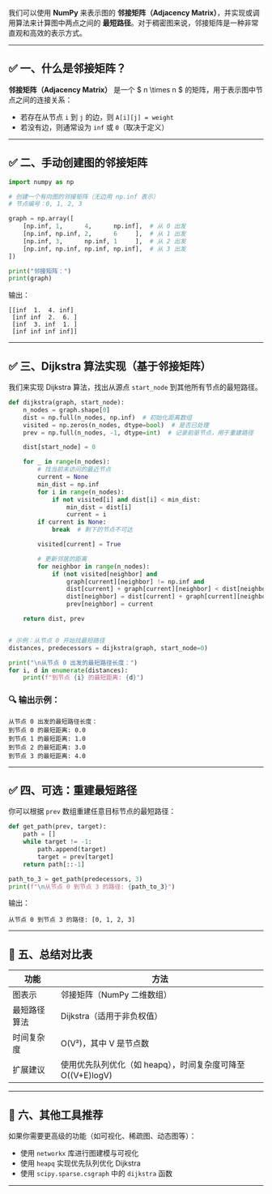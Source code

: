 我们可以使用 **NumPy** 来表示图的 **邻接矩阵（Adjacency Matrix）**，并实现或调用算法来计算图中两点之间的 **最短路径**。对于稠密图来说，邻接矩阵是一种非常直观和高效的表示方式。

---

## ✅ 一、什么是邻接矩阵？

**邻接矩阵（Adjacency Matrix）** 是一个 $ n \times n $ 的矩阵，用于表示图中节点之间的连接关系：

- 若存在从节点 `i` 到 `j` 的边，则 `A[i][j] = weight`
- 若没有边，则通常设为 `inf` 或 `0`（取决于定义）

---

## ✅ 二、手动创建图的邻接矩阵

```python
import numpy as np

# 创建一个有向图的邻接矩阵（无边用 np.inf 表示）
# 节点编号：0, 1, 2, 3

graph = np.array([
    [np.inf, 1,      4,      np.inf],  # 从 0 出发
    [np.inf, np.inf, 2,      6     ],  # 从 1 出发
    [np.inf, 3,      np.inf, 1     ],  # 从 2 出发
    [np.inf, np.inf, np.inf, np.inf],  # 从 3 出发
])

print("邻接矩阵：")
print(graph)
```

输出：

```
[[inf  1.  4. inf]
 [inf inf  2.  6. ]
 [inf  3. inf  1. ]
 [inf inf inf inf]]
```

---

## ✅ 三、Dijkstra 算法实现（基于邻接矩阵）

我们来实现 Dijkstra 算法，找出从源点 `start_node` 到其他所有节点的最短路径。

```python
def dijkstra(graph, start_node):
    n_nodes = graph.shape[0]
    dist = np.full(n_nodes, np.inf)  # 初始化距离数组
    visited = np.zeros(n_nodes, dtype=bool)  # 是否已处理
    prev = np.full(n_nodes, -1, dtype=int)  # 记录前驱节点，用于重建路径

    dist[start_node] = 0

    for _ in range(n_nodes):
        # 找当前未访问的最近节点
        current = None
        min_dist = np.inf
        for i in range(n_nodes):
            if not visited[i] and dist[i] < min_dist:
                min_dist = dist[i]
                current = i
        if current is None:
            break  # 剩下的节点不可达

        visited[current] = True

        # 更新邻居的距离
        for neighbor in range(n_nodes):
            if (not visited[neighbor] and 
                graph[current][neighbor] != np.inf and
                dist[current] + graph[current][neighbor] < dist[neighbor]):
                dist[neighbor] = dist[current] + graph[current][neighbor]
                prev[neighbor] = current

    return dist, prev


# 示例：从节点 0 开始找最短路径
distances, predecessors = dijkstra(graph, start_node=0)

print("\n从节点 0 出发的最短路径长度：")
for i, d in enumerate(distances):
    print(f"到节点 {i} 的最短距离: {d}")
```

### 🔍 输出示例：

```
从节点 0 出发的最短路径长度：
到节点 0 的最短距离: 0.0
到节点 1 的最短距离: 1.0
到节点 2 的最短距离: 3.0
到节点 3 的最短距离: 4.0
```

---

## ✅ 四、可选：重建最短路径

你可以根据 `prev` 数组重建任意目标节点的最短路径：

```python
def get_path(prev, target):
    path = []
    while target != -1:
        path.append(target)
        target = prev[target]
    return path[::-1]

path_to_3 = get_path(predecessors, 3)
print(f"\n从节点 0 到节点 3 的路径: {path_to_3}")
```

输出：

```
从节点 0 到节点 3 的路径: [0, 1, 2, 3]
```

---

## 📌 五、总结对比表

| 功能 | 方法 |
|------|------|
| 图表示 | 邻接矩阵（NumPy 二维数组） |
| 最短路径算法 | Dijkstra（适用于非负权值） |
| 时间复杂度 | O(V²)，其中 V 是节点数 |
| 扩展建议 | 使用优先队列优化（如 heapq），时间复杂度可降至 O((V+E)logV) |

---

## 🧠 六、其他工具推荐

如果你需要更高级的功能（如可视化、稀疏图、动态图等）：

- 使用 `networkx` 库进行图建模与可视化
- 使用 `heapq` 实现优先队列优化 Dijkstra
- 使用 `scipy.sparse.csgraph` 中的 `dijkstra` 函数

---
